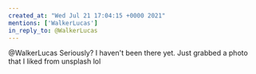```yaml
---
created_at: "Wed Jul 21 17:04:15 +0000 2021"
mentions: ['WalkerLucas']
in_reply_to: @WalkerLucas
---
```


@WalkerLucas Seriously? I haven't been there yet. Just grabbed a photo that I liked from unsplash lol